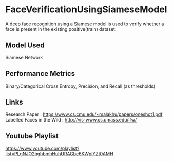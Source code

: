 # FaceVerificationUsingSiameseModel
A deep face recognition using a Siamese model is used to verify whether a face is present in the existing positive(train) dataset.

## Model Used
Siamese Network

## Performance Metrics
Binary/Categorical Cross Entropy, Precision, and Recall (as thresholds)

## Links
Research Paper : https://www.cs.cmu.edu/~rsalakhu/papers/oneshot1.pdf
Labelled Faces in the Wild : http://vis-www.cs.umass.edu/lfw/

## Youtube Playlist
https://www.youtube.com/playlist?list=PLgNJO2hghbmhHuhURAGbe6KWpiYZt0AMH

